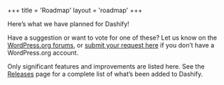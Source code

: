 +++
title = 'Roadmap'
layout = 'roadmap'
+++

Here’s what we have planned for Dashify!

Have a suggestion or want to vote for one of these? Let us know on the [WordPress.org forums](https://wordpress.org/support/plugin/dashify/), or [submit your request here](https://forms.gle/pRezSbdUcZmvZdX27) if you don’t have a WordPress.org account.

Only significant features and improvements are listed here. See the [Releases](/releases/) page for a complete list of what’s been added to Dashify.
